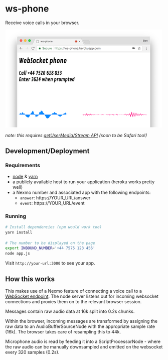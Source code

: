 # ws-phone

Receive voice calls in your browser.

![](static/screenshot.png)

_note: this requires [getUserMedia/Stream API](http://caniuse.com/#feat=stream) (soon to be Safari too!)_

## Development/Deployment

### Requirements

* [node](https://nodejs.org/en/) & [yarn](https://yarnpkg.com)
* a publicly available host to run your application (heroku works pretty well)
* a Nexmo number and associated app with the following endpoints:
  * `answer`: https://YOUR_URL/answer
  * `event`: https://YOUR_URL/event

### Running

```bash
# Install dependencies (npm would work too)
yarn install

# The number to be displayed on the page
export INBOUND_NUMBER='+44 7575 123 456'
node app.js
```

Visit `http://your-url:3000` to see your app.

## How this works

This makes use of a Nexmo feature of connecting a voice call to a [WebSocket endpoint](https://docs.nexmo.com/voice/voice-api/websockets).  The node server listens out for incoming websocket connections and proxies them on to the relevant browser session.

Messages contain raw audio data at 16k split into 0.2s chunks.

Within the browser, incoming messages are transformed by assigning the raw data to an AudioBufferSourceNode with the appropriate sample rate (16k). The browser takes care of resampling this to 44k.

Microphone audio is read by feeding it into a ScriptProcessorNode - where the raw audio can be manually downsampled and emitted on the websocket every 320 samples (0.2s).
